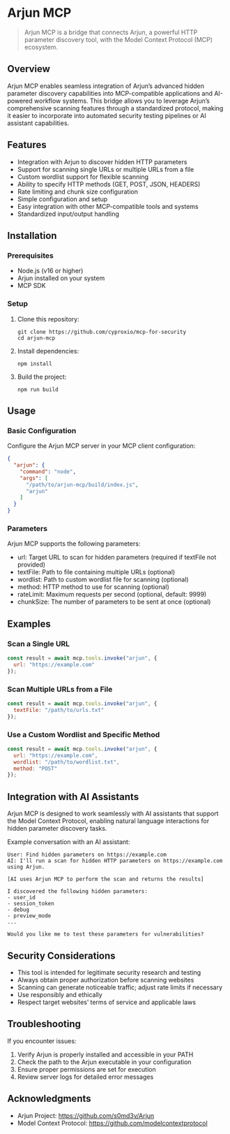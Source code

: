 # Arjun MCP

> Arjun MCP is a bridge that connects Arjun, a powerful HTTP parameter discovery tool, with the Model Context Protocol (MCP) ecosystem.



## Overview

Arjun MCP enables seamless integration of Arjun’s advanced hidden parameter discovery capabilities into MCP-compatible applications and AI-powered workflow systems. This bridge allows you to leverage Arjun’s comprehensive scanning features through a standardized protocol, making it easier to incorporate into automated security testing pipelines or AI assistant capabilities.


## Features

- Integration with Arjun to discover hidden HTTP parameters
- Support for scanning single URLs or multiple URLs from a file
- Custom wordlist support for flexible scanning
- Ability to specify HTTP methods (GET, POST, JSON, HEADERS)
- Rate limiting and chunk size configuration
- Simple configuration and setup
- Easy integration with other MCP-compatible tools and systems
- Standardized input/output handling

## Installation

### Prerequisites

- Node.js (v16 or higher)
- Arjun installed on your system
- MCP SDK

### Setup

1. Clone this repository:
   ```
   git clone https://github.com/cyproxio/mcp-for-security
   cd arjun-mcp
   ```

2. Install dependencies:
   ```
   npm install
   ```

3. Build the project:
   ```
   npm run build
   ```

## Usage

### Basic Configuration

Configure the Arjun MCP server in your MCP client configuration:

```json
{
  "arjun": {
    "command": "node",
    "args": [
      "/path/to/arjun-mcp/build/index.js",
      "arjun"
    ]
  }
}
```

### Parameters
Arjun MCP supports the following parameters:
- url: Target URL to scan for hidden parameters (required if textFile not provided)
- textFile: Path to file containing multiple URLs (optional)
- wordlist: Path to custom wordlist file for scanning (optional)
- method: HTTP method to use for scanning (optional)
- rateLimit: Maximum requests per second (optional, default: 9999)
- chunkSize: The number of parameters to be sent at once (optional)

## Examples

### Scan a Single URL 

```javascript
const result = await mcp.tools.invoke("arjun", {
  url: "https://example.com"
});
```

### Scan Multiple URLs from a File

```javascript
const result = await mcp.tools.invoke("arjun", {
  textFile: "/path/to/urls.txt"
});
```


### Use a Custom Wordlist and Specific Method

```javascript
const result = await mcp.tools.invoke("arjun", {
  url: "https://example.com",
  wordlist: "/path/to/wordlist.txt",
  method: "POST"
});
```


## Integration with AI Assistants

Arjun MCP is designed to work seamlessly with AI assistants that support the Model Context Protocol, enabling natural language interactions for hidden parameter discovery tasks.

Example conversation with an AI assistant:

```
User: Find hidden parameters on https://example.com
AI: I'll run a scan for hidden HTTP parameters on https://example.com using Arjun.

[AI uses Arjun MCP to perform the scan and returns the results]

I discovered the following hidden parameters:
- user_id
- session_token
- debug
- preview_mode
...

Would you like me to test these parameters for vulnerabilities?
```

## Security Considerations

- This tool is intended for legitimate security research and testing
- Always obtain proper authorization before scanning websites
- Scanning can generate noticeable traffic; adjust rate limits if necessary
- Use responsibly and ethically
- Respect target websites’ terms of service and applicable laws

## Troubleshooting

If you encounter issues:

1. Verify Arjun is properly installed and accessible in your PATH
2. Check the path to the Arjun executable in your configuration
3. Ensure proper permissions are set for execution
4. Review server logs for detailed error messages

## Acknowledgments

- Arjun Project: https://github.com/s0md3v/Arjun
- Model Context Protocol: https://github.com/modelcontextprotocol